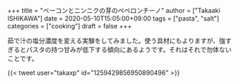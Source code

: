 +++
title = "ベーコンとニンニクの芽のペペロンチーノ"
author = ["Takaaki ISHIKAWA"]
date = 2020-05-10T15:05:00+09:00
tags = ["pasta", "salt"]
categories = ["cooking"]
draft = false
+++

茹で汁の塩分濃度を変える実験をしてみました。使う具材にもよりますが、強すぎるとパスタの持つ甘みが低下する傾向にあるようです。それはそれで勿体ないことです。  

{{< tweet user="takaxp" id="1259429856950890496" >}}